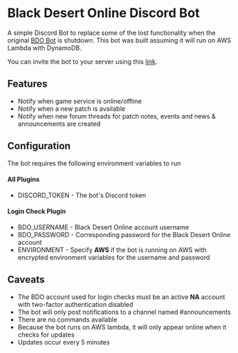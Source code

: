 # Black Desert Online Discord Bot
A simple Discord Bot to replace some of the lost functionality when the original [BDO Bot](https://www.reddit.com/r/blackdesertonline/comments/8p30ii/bdobot_discord_bot_is_shutting_down/) is shutdown.
This bot was built assuming it will run on AWS Lambda with DynamoDB.

You can invite the bot to your server using this [link](https://discordapp.com/api/oauth2/authorize?client_id=457383567048310800&permissions=134144&scope=bot).

## Features
* Notify when game service is online/offline
* Notify when a new patch is available
* Notify when new forum threads for patch notes, events and news & announcements are created

## Configuration
The bot requires the following environment variables to run
#### All Plugins
* DISCORD_TOKEN - The bot's Discord token
#### Login Check Plugin
* BDO_USERNAME - Black Desert Online account username
* BDO_PASSWORD - Corresponding password for the Black Desert Online account
* ENVIRONMENT - Specify **AWS** if the bot is running on AWS with encrypted environment variables for the username and password

## Caveats
* The BDO account used for login checks must be an active **NA** account with two-factor authentication disabled
* The bot will only post notifications to a channel named #announcements
* There are no commands available
* Because the bot runs on AWS lambda, it will only appear online when it checks for updates
* Updates occur every 5 minutes
